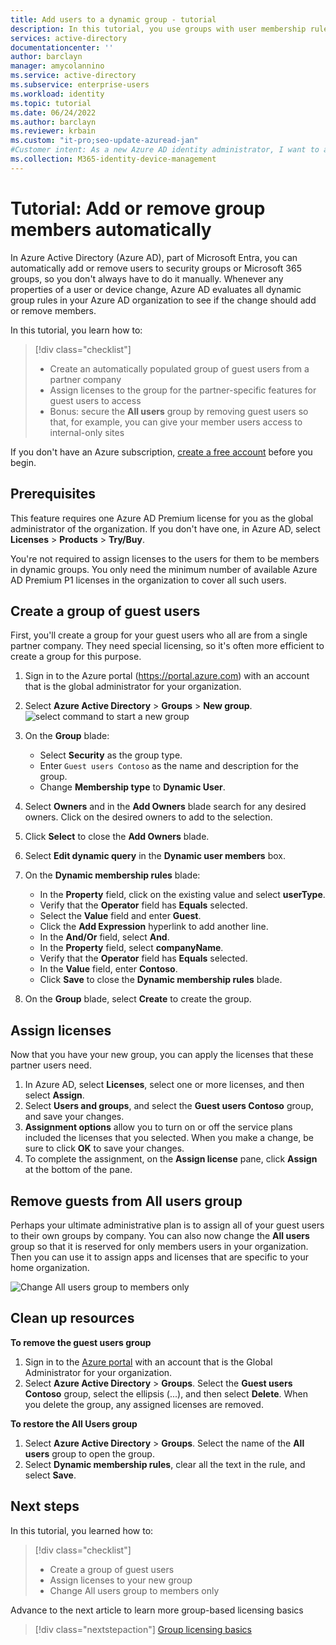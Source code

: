 ```yaml
---
title: Add users to a dynamic group - tutorial
description: In this tutorial, you use groups with user membership rules to add or remove users automatically
services: active-directory
documentationcenter: ''
author: barclayn
manager: amycolannino
ms.service: active-directory
ms.subservice: enterprise-users
ms.workload: identity
ms.topic: tutorial
ms.date: 06/24/2022
ms.author: barclayn
ms.reviewer: krbain
ms.custom: "it-pro;seo-update-azuread-jan"
#Customer intent: As a new Azure AD identity administrator, I want to automatically add or remove users, so I don't have to manually do it."
ms.collection: M365-identity-device-management
---
```


# Tutorial: Add or remove group members automatically

In Azure Active Directory (Azure AD), part of Microsoft Entra, you can automatically add or remove users to security groups or Microsoft 365 groups, so you don't always have to do it manually. Whenever any properties of a user or device change, Azure AD evaluates all dynamic group rules in your Azure AD organization to see if the change should add or remove members.

In this tutorial, you learn how to:
> [!div class="checklist"]
> * Create an automatically populated group of guest users from a partner company
> * Assign licenses to the group for the partner-specific features for guest users to access
> * Bonus: secure the **All users** group by removing guest users so that, for example, you can give your member users access to internal-only sites

If you don't have an Azure subscription, [create a free account](https://azure.microsoft.com/free/) before you begin.

## Prerequisites

This feature requires one Azure AD Premium license for you as the global administrator of the organization. If you don't have one, in Azure AD, select **Licenses** > **Products** > **Try/Buy**.

You're not required to assign licenses to the users for them to be members in dynamic groups. You only need the minimum number of available Azure AD Premium P1 licenses in the organization to cover all such users. 

## Create a group of guest users

First, you'll create a group for your guest users who all are from a single partner company. They need special licensing, so it's often more efficient to create a group for this purpose.

1. Sign in to the Azure portal (https://portal.azure.com) with an account that is the global administrator for your organization.
2. Select **Azure Active Directory** > **Groups** > **New group**.
   ![select command to start a new group](./media/groups-dynamic-tutorial/new-group.png)
3. On the **Group** blade:
  
   * Select **Security** as the group type.
   * Enter `Guest users Contoso` as the name and description for the group.
   * Change **Membership type** to **Dynamic User**.
   
4. Select **Owners** and in the **Add Owners** blade search for any desired owners. Click on the desired owners to add to the selection.
5. Click **Select** to close the **Add Owners** blade.  
6. Select **Edit dynamic query** in the **Dynamic user members** box.
7. On the **Dynamic membership rules** blade:

   * In the **Property** field, click on the existing value and select **userType**. 
   * Verify that the **Operator** field has **Equals** selected.  
   * Select the **Value** field and enter **Guest**. 
   * Click the **Add Expression** hyperlink to add another line.
   * In the **And/Or** field, select **And**.
   * In the **Property** field, select **companyName**.
   * Verify that the **Operator** field has **Equals** selected.
   * In the **Value** field, enter **Contoso**.
   * Click **Save** to close the **Dynamic membership rules** blade.
   
8. On the **Group** blade, select **Create** to create the group.

## Assign licenses

Now that you have your new group, you can apply the licenses that these partner users need.

1. In Azure AD, select **Licenses**, select one or more licenses, and then select **Assign**.
2. Select **Users and groups**, and select the **Guest users Contoso** group, and save your changes.
3. **Assignment options** allow you to turn on or off the service plans included the licenses that you selected. When you make a change, be sure to click **OK** to save your changes.
4. To complete the assignment, on the **Assign license** pane, click **Assign** at the bottom of the pane.

## Remove guests from All users group

Perhaps your ultimate administrative plan is to assign all of your guest users to their own groups by company. You can also now change the **All users** group so that it is reserved for only members users in your organization. Then you can use it to assign apps and licenses that are specific to your home organization.

   ![Change All users group to members only](./media/groups-dynamic-tutorial/all-users-edit.png)

## Clean up resources

**To remove the guest users group**

1. Sign in to the [Azure portal](https://portal.azure.com) with an account that is the Global Administrator for your organization.
2. Select **Azure Active Directory** > **Groups**. Select the **Guest users Contoso** group, select the ellipsis (...), and then select **Delete**. When you delete the group, any assigned licenses are removed.

**To restore the All Users group**
1. Select **Azure Active Directory** > **Groups**. Select the name of the **All users** group to open the group.
1. Select **Dynamic membership rules**, clear all the text in the rule, and select **Save**.

## Next steps

In this tutorial, you learned how to:
> [!div class="checklist"]
> * Create a group of guest users
> * Assign licenses to your new group
> * Change All users group to members only

Advance to the next article to learn more group-based licensing basics
> [!div class="nextstepaction"]
> [Group licensing basics](../fundamentals/active-directory-licensing-whatis-azure-portal.md)




